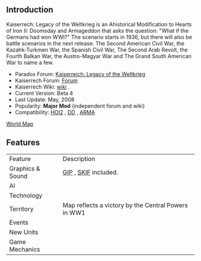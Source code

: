 ##  Introduction 

Kaiserrech: Legacy of the Weltkrieg is an Ahistorical Modification to
Hearts of Iron II: Doomsday and Armageddon that asks the question: "What
if the Germans had won WWI?" The scenario starts in 1936, but there will
also be battle scenarios in the next release. The Second American Civil
War, the Kazahk-Turkmen War, the Spanish Civil War, The Second Arab
Revolt, the Fourth Balkan War, the Austro-Magyar War and The Grand South
American War to name a few.

-   Paradox Forum: [Kaiserreich: Legacy of the
    Weltkrieg](http://forum.paradoxplaza.com/forum/showthread.php?t=223176&page=1&pp=25/)
-   Kaiserrech Forum: [Forum](http://z11.invisionfree.com/Kaiserreich/)
-   Kaiserrech Wiki: [wiki](http://editthis.info/kaiserreich/Main_Page)
    .
-   Current Version: Beta 4
-   Last Update: May, 2008
-   Popularity: **Major Mod** (independent forum and wiki)
-   Compatibility: [HOI2](/wiki/HOI2 "HOI2") , [DD](/wiki/DD "DD") ,
    [ARMA](/wiki/ARMA "ARMA")

[World
Map](/wiki/index.php?title=Special:Upload&wpDestFile=Kaiserrech-world.jpg "File:Kaiserrech-world.jpg")

##  Features 

|                  |                                                              |
|------------------|--------------------------------------------------------------|
| Feature          | Description                                                  |
| Graphics & Sound | [GIP](/wiki/GIP "GIP") , [SKIF](/wiki/SKIF "SKIF") included. |
| AI               |                                                              |
| Technology       |                                                              |
| Territory        | Map reflects a victory by the Central Powers in WW1          |
| Events           |                                                              |
| New Units        |                                                              |
| Game Mechanics   |                                                              |
